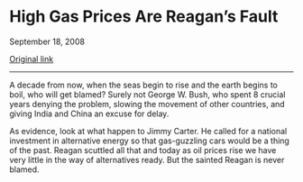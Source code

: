 High Gas Prices Are Reagan’s Fault
==================================

September 18, 2008

[Original link](http://www.aaronsw.com/weblog/reagangas)

* * * * *

A decade from now, when the seas begin to rise and the earth begins to
boil, who will get blamed? Surely not George W. Bush, who spent 8
crucial years denying the problem, slowing the movement of other
countries, and giving India and China an excuse for delay.

As evidence, look at what happen to Jimmy Carter. He called for a
national investment in alternative energy so that gas-guzzling cars
would be a thing of the past. Reagan scuttled all that and today as oil
prices rise we have very little in the way of alternatives ready. But
the sainted Reagan is never blamed.
